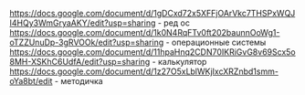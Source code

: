 https://docs.google.com/document/d/1gDCxd72x5XFFjOArVkc7THSPxWQJI4HQy3WmGryaAKY/edit?usp=sharing - ред ос
https://docs.google.com/document/d/1k0N4RqFTv0ft202baunnOoWg1-oTZZUnuDp-3gRVOOk/edit?usp=sharing - операционные системы
https://docs.google.com/document/d/11hpaHnq2CDN70IKRiGvG8v69Scx5o8MH-XSKhC6UdfA/edit?usp=sharing - калькулятор
https://docs.google.com/document/d/1z27O5xLblWKjIxcXRZnbd1smm-oYa8bt/edit - методичка
